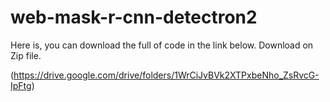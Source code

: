 # web-mask-r-cnn-detectron2

Here is, you can download the full of code in the link below. Download on Zip file.

(https://drive.google.com/drive/folders/1WrCiJvBVk2XTPxbeNho_ZsRvcG-IpFtg)


